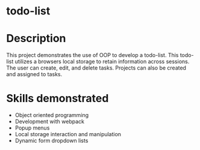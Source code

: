 # todo-list

# Description
This project demonstrates the use of OOP to develop a todo-list. This todo-list utilizes a browsers local storage to retain information across sessions. The user can create, edit, and delete tasks. Projects can also be created and assigned to tasks.

# Skills demonstrated
- Object oriented programming
- Development with webpack
- Popup menus
- Local storage interaction and manipulation
- Dynamic form dropdown lists